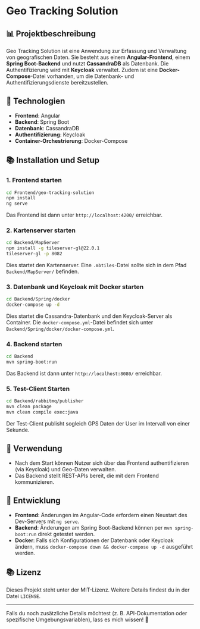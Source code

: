 # Geo Tracking Solution

## 📊 Projektbeschreibung
Geo Tracking Solution ist eine Anwendung zur Erfassung und Verwaltung von geografischen Daten. Sie besteht aus einem **Angular-Frontend**, einem **Spring Boot-Backend** und nutzt **CassandraDB** als Datenbank. Die Authentifizierung wird mit **Keycloak** verwaltet. Zudem ist eine **Docker-Compose**-Datei vorhanden, um die Datenbank- und Authentifizierungsdienste bereitzustellen.

## 🚀 Technologien
- **Frontend**: Angular
- **Backend**: Spring Boot
- **Datenbank**: CassandraDB
- **Authentifizierung**: Keycloak
- **Container-Orchestrierung**: Docker-Compose

## 📚 Installation und Setup
### 1. Frontend starten
```sh
cd Frontend/geo-tracking-solution
npm install
ng serve
```
Das Frontend ist dann unter `http://localhost:4200/` erreichbar.

### 2. Kartenserver starten
```sh
cd Backend/MapServer
npm install -g tileserver-gl@22.0.1
tileserver-gl -p 8082
```
Dies startet den Kartenserver. Eine `.mbtiles`-Datei sollte sich in dem Pfad `Backend/MapServer/` befinden.

### 3. Datenbank und Keycloak mit Docker starten
```sh
cd Backend/Spring/docker
docker-compose up -d
```
Dies startet die Cassandra-Datenbank und den Keycloak-Server als Container. Die `docker-compose.yml`-Datei befindet sich unter `Backend/Spring/docker/docker-compose.yml`.

### 4. Backend starten
```sh
cd Backend
mvn spring-boot:run

```
Das Backend ist dann unter `http://localhost:8080/` erreichbar.

### 5. Test-Client Starten
```sh
cd Backend/rabbitmq/publisher
mvn clean package
mvn clean compile exec:java
```
Der Test-Client publisht sogleich GPS Daten der User im Intervall von einer Sekunde.


## 🔎 Verwendung
- Nach dem Start können Nutzer sich über das Frontend authentifizieren (via Keycloak) und Geo-Daten verwalten.
- Das Backend stellt REST-APIs bereit, die mit dem Frontend kommunizieren.

## 🔧 Entwicklung
- **Frontend**: Änderungen im Angular-Code erfordern einen Neustart des Dev-Servers mit `ng serve`.
- **Backend**: Änderungen am Spring Boot-Backend können per `mvn spring-boot:run` direkt getestet werden.
- **Docker**: Falls sich Konfigurationen der Datenbank oder Keycloak ändern, muss `docker-compose down && docker-compose up -d` ausgeführt werden.

## 📚 Lizenz
Dieses Projekt steht unter der MIT-Lizenz. Weitere Details findest du in der Datei `LICENSE`.

---
Falls du noch zusätzliche Details möchtest (z. B. API-Dokumentation oder spezifische Umgebungsvariablen), lass es mich wissen! 🚀


